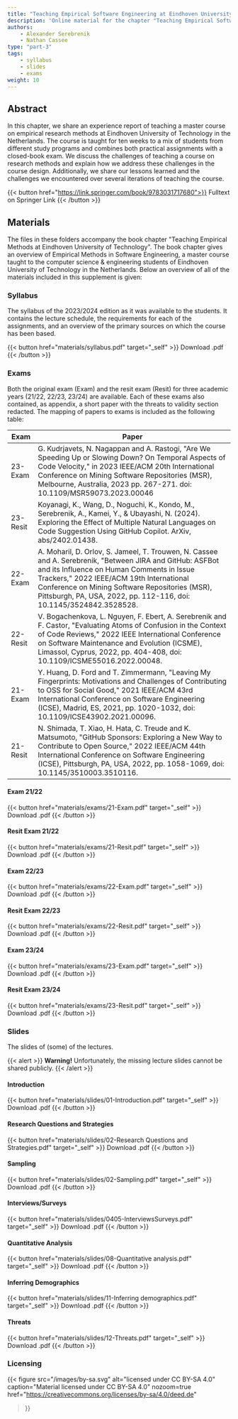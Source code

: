 ```yaml
---
title: "Teaching Empirical Software Engineering at Eindhoven University of Technology"
description: 'Online material for the chapter "Teaching Empirical Software Engineering at Eindhoven University of Technology"'
authors:
    - Alexander Serebrenik
    - Nathan Cassee
type: "part-3"
tags:
    - syllabus
    - slides
    - exams
weight: 10
---
```


## Abstract

In this chapter, we share an experience report of teaching a master course on empirical research methods at Eindhoven University of Technology in the Netherlands. The course is taught for ten weeks to a mix of students from different study programs and combines both practical assignments with a closed-book exam. We discuss the challenges of teaching a course on research methods and explain how we address these challenges in the course design. Additionally, we share our lessons learned and the challenges we encountered over several iterations of teaching the course.

{{< button href="https://link.springer.com/book/9783031717680">}}
Fulltext on Springer Link
{{< /button >}}

## Materials

The files in these folders accompany the book chapter "Teaching Empirical Methods at Eindhoven University of Technology". The book chapter gives an overview of Empirical Methods in Software Engineering, a master course taught to the computer science & engineering students of Eindhoven University of Technology in the Netherlands. Below an overview of all of the materials included in this supplement is given: 

### Syllabus

The syllabus of the 2023/2024 edition as it was available to the students. It contains the lecture schedule, the requirements for each of the assignments, and an overview of the primary sources on which the course has been based. 

{{< button href="materials/syllabus.pdf" target="_self" >}}
Download .pdf
{{< /button >}}

### Exams

Both the original exam (Exam) and the resit exam (Resit) for three academic years (21/22, 22/23, 23/24) are available. Each of these exams also contained, as appendix, a short paper with the threats to validity section redacted. The mapping of papers to exams is included as the following table:

| Exam | Paper |
| --- | --- |
| 23-Exam | G. Kudrjavets, N. Nagappan and A. Rastogi, "Are We Speeding Up or Slowing Down? On Temporal Aspects of Code Velocity," in 2023 IEEE/ACM 20th International Conference on Mining Software Repositories (MSR), Melbourne, Australia, 2023 pp. 267-271. doi: 10.1109/MSR59073.2023.00046 |
| 23-Resit | Koyanagi, K., Wang, D., Noguchi, K., Kondo, M., Serebrenik, A., Kamei, Y., & Ubayashi, N. (2024). Exploring the Effect of Multiple Natural Languages on Code Suggestion Using GitHub Copilot. ArXiv, abs/2402.01438.|
| 22-Exam | A. Moharil, D. Orlov, S. Jameel, T. Trouwen, N. Cassee and A. Serebrenik, "Between JIRA and GitHub: ASFBot and its Influence on Human Comments in Issue Trackers," 2022 IEEE/ACM 19th International Conference on Mining Software Repositories (MSR), Pittsburgh, PA, USA, 2022, pp. 112-116, doi: 10.1145/3524842.3528528. |
| 22-Resit | V. Bogachenkova, L. Nguyen, F. Ebert, A. Serebrenik and F. Castor, "Evaluating Atoms of Confusion in the Context of Code Reviews," 2022 IEEE International Conference on Software Maintenance and Evolution (ICSME), Limassol, Cyprus, 2022, pp. 404-408, doi: 10.1109/ICSME55016.2022.00048. |
| 21-Exam | Y. Huang, D. Ford and T. Zimmermann, "Leaving My Fingerprints: Motivations and Challenges of Contributing to OSS for Social Good," 2021 IEEE/ACM 43rd International Conference on Software Engineering (ICSE), Madrid, ES, 2021, pp. 1020-1032, doi: 10.1109/ICSE43902.2021.00096. |
| 21-Resit| N. Shimada, T. Xiao, H. Hata, C. Treude and K. Matsumoto, "GitHub Sponsors: Exploring a New Way to Contribute to Open Source," 2022 IEEE/ACM 44th International Conference on Software Engineering (ICSE), Pittsburgh, PA, USA, 2022, pp. 1058-1069, doi: 10.1145/3510003.3510116. |

#### Exam 21/22

{{< button href="materials/exams/21-Exam.pdf" target="_self" >}}
Download .pdf
{{< /button >}}

#### Resit Exam 21/22

{{< button href="materials/exams/21-Resit.pdf" target="_self" >}}
Download .pdf
{{< /button >}}

#### Exam 22/23

{{< button href="materials/exams/22-Exam.pdf" target="_self" >}}
Download .pdf
{{< /button >}}

#### Resit Exam 22/23

{{< button href="materials/exams/22-Resit.pdf" target="_self" >}}
Download .pdf
{{< /button >}}

#### Exam 23/24

{{< button href="materials/exams/23-Exam.pdf" target="_self" >}}
Download .pdf
{{< /button >}}

#### Resit Exam 23/24

{{< button href="materials/exams/23-Resit.pdf" target="_self" >}}
Download .pdf
{{< /button >}}

### Slides

The slides of (some) of the lectures.

{{< alert >}}
**Warning!** Unfortunately, the missing lecture slides cannot be shared publicly.
{{< /alert >}}

#### Introduction

{{< button href="materials/slides/01-Introduction.pdf" target="_self" >}}
Download .pdf
{{< /button >}}

#### Research Questions and Strategies

{{< button href="materials/slides/02-Research Questions and Strategies.pdf" target="_self" >}}
Download .pdf
{{< /button >}}

#### Sampling

{{< button href="materials/slides/02-Sampling.pdf" target="_self" >}}
Download .pdf
{{< /button >}}

#### Interviews/Surveys

{{< button href="materials/slides/0405-InterviewsSurveys.pdf" target="_self" >}}
Download .pdf
{{< /button >}}

#### Quantitative Analysis

{{< button href="materials/slides/08-Quantitative analysis.pdf" target="_self" >}}
Download .pdf
{{< /button >}}

#### Inferring Demographics

{{< button href="materials/slides/11-Inferring demographics.pdf" target="_self" >}}
Download .pdf
{{< /button >}}

#### Threats

{{< button href="materials/slides/12-Threats.pdf" target="_self" >}}
Download .pdf
{{< /button >}}

### Licensing

{{< figure
    src="/images/by-sa.svg"
    alt="licensed under CC BY-SA 4.0"
    caption="Material licensed under CC BY-SA 4.0"
    nozoom=true
    href="https://creativecommons.org/licenses/by-sa/4.0/deed.de"
>}}
